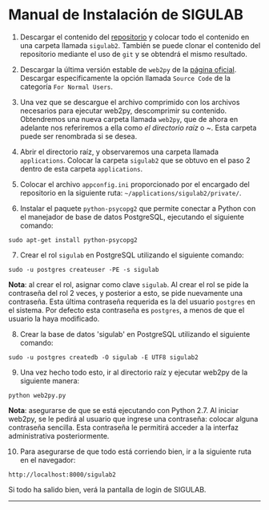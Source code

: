 # Manual de Instalación de SIGULAB

1. Descargar el contenido del [repositorio](https://github.com/davideluque/sigulab2) y colocar todo el contenido en una carpeta llamada `sigulab2`. También se puede clonar el contenido del repositorio mediante el uso de `git` y se obtendrá el mismo resultado. 


2. Descargar la última versión estable de `web2py` de la [página oficial](http://web2py.com/init/default/download). Descargar especificamente la opción llamada `Source Code` de la categoría `For Normal Users`. 


3. Una vez que se descargue el archivo comprimido con los archivos necesarios para ejecutar web2py, descomprimir su contenido. Obtendremos una nueva carpeta llamada `web2py`, que de ahora en adelante nos referiremos a ella como *el directorio raíz* o *~*. Esta carpeta puede ser renombrada si se desea.


4. Abrir el directorio raíz, y observaremos una carpeta llamada `applications`. Colocar la carpeta `sigulab2` que se obtuvo en el paso 2 dentro de esta carpeta `applications`.


5. Colocar el archivo `appconfig.ini` proporcionado por el encargado del repositorio en la siguiente ruta: `~/applications/sigulab2/private/`.


6. Instalar el paquete `python-psycopg2` que permite conectar a Python con el manejador de base de datos PostgreSQL, ejecutando el siguiente comando: 

`sudo apt-get install python-psycopg2`


7. Crear el rol `sigulab` en PostgreSQL utilizando el siguiente comando:

`sudo -u postgres createuser -PE -s sigulab`

**Nota**: al crear el rol, asignar como clave `sigulab`. Al crear el rol se pide la contraseña del rol 2 veces, y posterior a esto, se pide nuevamente una contraseña. Esta última contraseña requerida es la del usuario `postgres` en el sistema. Por defecto esta contraseña es `postgres`, a menos de que el usuario la haya modificado.


8. Crear la base de datos 'sigulab' en PostgreSQL utilizando el siguiente comando:

`sudo -u postgres createdb -O sigulab -E UTF8 sigulab2`

9. Una vez hecho todo esto, ir al directorio raíz y ejecutar web2py de la siguiente manera: 

`python web2py.py`

**Nota**: asegurarse de que se está ejecutando con Python 2.7. Al iniciar web2py, se le pedirá al usuario que ingrese una contraseña: colocar alguna contraseña sencilla. Esta contraseña le permitirá acceder a la interfaz administrativa posteriormente.


10. Para asegurarse de que todo está corriendo bien, ir a la siguiente ruta en el navegador:

`http://localhost:8000/sigulab2`

Si todo ha salido bien, verá la pantalla de login de SIGULAB.

___
